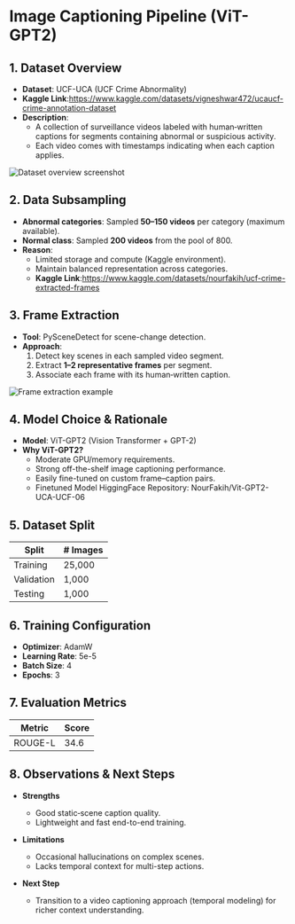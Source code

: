 # Image Captioning Pipeline (ViT-GPT2)

## 1. Dataset Overview
- **Dataset**: UCF-UCA (UCF Crime Abnormality)  
- **Kaggle Link**:https://www.kaggle.com/datasets/vigneshwar472/ucaucf-crime-annotation-dataset
- **Description**:  
  - A collection of surveillance videos labeled with human‐written captions for segments containing abnormal or suspicious activity.  
  - Each video comes with timestamps indicating when each caption applies.

![Dataset overview screenshot](docs/ucf_uca_dataset_overview.png)

## 2. Data Subsampling
- **Abnormal categories**: Sampled **50–150 videos** per category (maximum available).  
- **Normal class**: Sampled **200 videos** from the pool of 800.  
- **Reason**:  
  - Limited storage and compute (Kaggle environment).  
  - Maintain balanced representation across categories.
  - **Kaggle Link**:[https://www.kaggle.com/datasets/nourfakih/ucf-crime-extracted-frames ](https://www.kaggle.com/datasets/nourfakih/ucf-crime-extracted-frames) 
## 3. Frame Extraction
- **Tool**: PySceneDetect for scene-change detection.  
- **Approach**:  
  1. Detect key scenes in each sampled video segment.  
  2. Extract **1–2 representative frames** per segment.  
  3. Associate each frame with its human‐written caption.  

![Frame extraction example](docs/ucf_frame_extraction_example.png)

## 4. Model Choice & Rationale
- **Model**: ViT-GPT2 (Vision Transformer + GPT-2)  
- **Why ViT-GPT2?**  
  - Moderate GPU/memory requirements.  
  - Strong off-the-shelf image captioning performance.  
  - Easily fine-tuned on custom frame–caption pairs.
  - Finetuned Model HiggingFace Repository: NourFakih/Vit-GPT2-UCA-UCF-06

## 5. Dataset Split
| Split       | # Images |
| ----------- | -------- |
| Training    | 25,000   |
| Validation  | 1,000    |
| Testing     | 1,000    |

## 6. Training Configuration
- **Optimizer**: AdamW  
- **Learning Rate**: 5e-5  
- **Batch Size**: 4  
- **Epochs**: 3 

## 7. Evaluation Metrics
| Metric    | Score |
| --------- | ----- |
| ROUGE-L   |34.6 |


## 8. Observations & Next Steps
- **Strengths**  
  - Good static‐scene caption quality.  
  - Lightweight and fast end-to-end training.

- **Limitations**  
  - Occasional hallucinations on complex scenes.  
  - Lacks temporal context for multi-step actions.

- **Next Step**  
  - Transition to a video captioning approach (temporal modeling) for richer context understanding.
